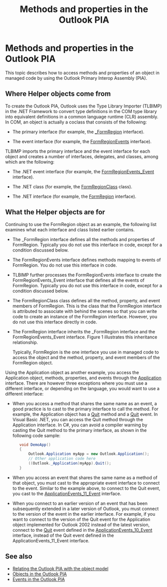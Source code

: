﻿---
title: Methods and properties in the Outlook PIA
TOCTitle: Methods and properties in the Outlook PIA
ms:assetid: ec7742de-ead6-41dd-90a3-1280fdf09d54
ms:mtpsurl: https://msdn.microsoft.com/en-us/library/Bb612528(v=office.15)
ms:contentKeyID: 55119780
ms.date: 07/24/2014
mtps_version: v=office.15
dev_langs:
- csharp
---

# Methods and properties in the Outlook PIA

This topic describes how to access methods and properties of an object in managed code by using the Outlook Primary Interop Assembly (PIA).

## Where Helper objects come from

To create the Outlook PIA, Outlook uses the Type Library Importer (TLBIMP) in the .NET Framework to convert type definitions in the COM type library into equivalent definitions in a common language runtime (CLR) assembly. In COM, an object is actually a coclass that consists of the following:

  - The primary interface (for example, the [\_FormRegion](https://msdn.microsoft.com/en-us/library/bb645761\(v=office.15\)) interface).

  - The event interface (for example, the [FormRegionEvents](https://msdn.microsoft.com/en-us/library/bb611940\(v=office.15\)) interface).

TLBIMP imports the primary interface and the event interface for each object and creates a number of interfaces, delegates, and classes, among which are the following:

  - The .NET event interface (for example, the [FormRegionEvents\_Event](https://msdn.microsoft.com/en-us/library/bb647619\(v=office.15\)) interface).

  - The .NET class (for example, the [FormRegionClass](https://msdn.microsoft.com/en-us/library/bb624204\(v=office.15\)) class).

  - The .NET interface (for example, the [FormRegion](https://msdn.microsoft.com/en-us/library/bb652633\(v=office.15\)) interface).

## What the Helper objects are for

Continuing to use the FormRegion object as an example, the following list examines what each interface and class listed earlier contains.

- The \_FormRegion interface defines all the methods and properties of FormRegion. Typically you do not use this interface in code, except for a condition discussed below.

- The FormRegionEvents interface defines methods mapping to events of FormRegion. You do not use this interface in code.

- TLBIMP further processes the FormRegionEvents interface to create the FormRegionEvents\_Event interface that defines all the events of FormRegion. Typically you do not use this interface in code, except for a condition discussed below.

- The FormRegionClass class defines all the method, property, and event members of FormRegion. This is the class that the FormRegion interface is attributed to associate with behind the scenes so that you can write code to create an instance of the FormRegion interface. However, you do not use this interface directly in code.

- The FormRegion interface inherits the \_FormRegion interface and the FormRegionEvents\_Event interface. Figure 1 illustrates this inheritance relationship.
    
  <!--Figure 1. The FormRegion interface inherits methods and properties from the \_FormRegion interface, and inherits events from the FormRegionEvents\_Event interface-->
    
  Typically, FormRegion is the one interface you use in managed code to access the object and the method, property, and event members of the FormRegion object.

Using the Application object as another example, you access the Application object, methods, properties, and events through the [Application](https://msdn.microsoft.com/en-us/library/bb646615\(v=office.15\)) interface. There are however three exceptions where you must use a different interface, or depending on the language, you would want to use a different interface:

- When you access a method that shares the same name as an event, a good practice is to cast to the primary interface to call the method. For example, the Application object has a [Quit](https://msdn.microsoft.com/en-us/library/bb646614\(v=office.15\)) method and a [Quit](https://msdn.microsoft.com/en-us/library/bb622595\(v=office.15\)) event. In Visual Basic .NET, you can access the Quit method through the Application interface. In C\#, you can avoid a compiler warning by casting the Quit method to the primary interface, as shown in the following code sample:
    
   ``` csharp
      void DemoApp()
      {
          Outlook.Application myApp = new Outlook.Application();
          // Other application code here
          ((Outlook._Application)myApp).Quit();
      }
   ```

- When you access an event that shares the same name as a method of that object, you must cast to the appropriate event interface to connect to the event. Similar to the example above, to connect to the Quit event, you cast to the [ApplicationEvents\_11\_Event](https://msdn.microsoft.com/en-us/library/bb622725\(v=office.15\)) interface.

- When you connect to an earlier version of an event that has been subsequently extended in a later version of Outlook, you must connect to the version of the event in the earlier interface. For example, if you want to connect to the version of the Quit event for the Application object implemented for Outlook 2002 instead of the latest version, connect to the [Quit](https://msdn.microsoft.com/en-us/library/bb609660\(v=office.15\)) event defined in the [ApplicationEvents\_10\_Event](https://msdn.microsoft.com/en-us/library/bb610098\(v=office.15\)) interface, instead of the Quit event defined in the ApplicationEvents\_11\_Event interface.

## See also

- [Relating the Outlook PIA with the object model](relating-the-outlook-pia-with-the-object-model.md)
- [Objects in the Outlook PIA](objects-in-the-outlook-pia.md)
- [Events in the Outlook PIA](events-in-the-outlook-pia.md)


